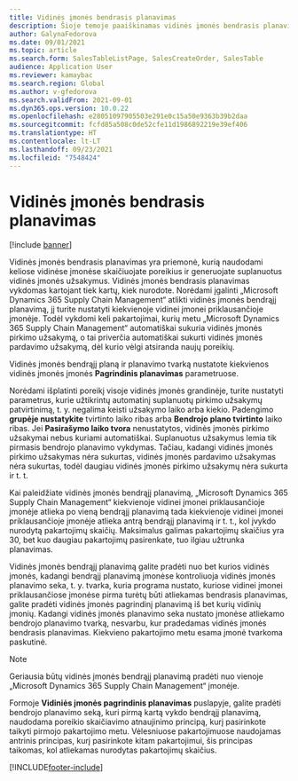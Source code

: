 ```yaml
---
title: Vidinės įmonės bendrasis planavimas
description: Šioje temoje paaiškinamas vidinės įmonės bendrasis planavimas
author: GalynaFedorova
ms.date: 09/01/2021
ms.topic: article
ms.search.form: SalesTableListPage, SalesCreateOrder, SalesTable
audience: Application User
ms.reviewer: kamaybac
ms.search.region: Global
ms.author: v-gfedorova
ms.search.validFrom: 2021-09-01
ms.dyn365.ops.version: 10.0.22
ms.openlocfilehash: e28051097905503e291e0c15a50e9363b39b2daa
ms.sourcegitcommit: fcfd85a508c0de52cfe11d1986892219e39ef406
ms.translationtype: HT
ms.contentlocale: lt-LT
ms.lasthandoff: 09/23/2021
ms.locfileid: "7548424"
---
```

# <a name="intercompany-master-scheduling"></a>Vidinės įmonės bendrasis planavimas

[!include [banner](../../includes/banner.md)]

Vidinės įmonės bendrasis planavimas yra priemonė, kurią naudodami keliose vidinėse įmonėse skaičiuojate poreikius ir generuojate suplanuotus vidinės įmonės užsakymus. Vidinės įmonės bendrasis planavimas vykdomas kartojant tiek kartų, kiek nurodote. Norėdami įgalinti „Microsoft Dynamics 365 Supply Chain Management“ atlikti vidinės įmonės bendrąjį planavimą, jį turite nustatyti kiekvienoje vidinei įmonei priklausančioje įmonėje. Todėl vykdomi keli pakartojimai, kurių metu „Microsoft Dynamics 365 Supply Chain Management“ automatiškai sukuria vidinės įmonės pirkimo užsakymą, o tai priverčia automatiškai sukurti vidinės įmonės pardavimo užsakymą, dėl kurio vėlgi atsiranda naujų poreikių.

Vidinės įmonės bendrąjį planą ir planavimo tvarką nustatote kiekvienos vidinės įmonės įmonės **Pagrindinis planavimas** parametruose.

Norėdami išplatinti poreikį visoje vidinės įmonės grandinėje, turite nustatyti parametrus, kurie užtikrintų automatinį suplanuotų pirkimo užsakymų patvirtinimą, t. y. negalima keisti užsakymo laiko arba kiekio. Padengimo **grupėje nustatykite** tvirtinto laiko ribas arba **Bendrojo plano tvirtinto** laiko ribas. Jei **Pasirašymo laiko tvora** nenustatytos, vidinės įmonės pirkimo užsakymai nebus kuriami automatiškai. Suplanuotus užsakymus lemia tik pirmasis bendrojo planavimo vykdymas. Tačiau, kadangi vidinės įmonės pirkimo užsakymas nėra sukurtas, vidinės įmonės pardavimo užsakymas nėra sukurtas, todėl daugiau vidinės įmonės pirkimo užsakymų nėra sukurta ir t. t.

Kai paleidžiate vidinės įmonės bendrąjį planavimą, „Microsoft Dynamics 365 Supply Chain Management“ kiekvienoje vidinei įmonei priklausančioje įmonėje atlieka po vieną bendrąjį planavimą tada kiekvienoje vidinei įmonei priklausančioje įmonėje atlieka antrą bendrąjį planavimą ir t. t., kol įvykdo nurodytą pakartojimų skaičių. Maksimalus galimas pakartojimų skaičius yra 30, bet kuo daugiau pakartojimų pasirenkate, tuo ilgiau užtrunka planavimas.

Vidinės įmonės bendrąjį planavimą galite pradėti nuo bet kurios vidinės įmonės, kadangi bendrąjį planavimą įmonėse kontroliuoja vidinės įmonės planavimo seka, t. y. tvarka, kuria programa nustato, kuriose vidinei įmonei priklausančiose įmonėse pirma turėtų būti atliekamas bendrasis planavimas, galite pradėti vidinės įmonės pagrindinį planavimą iš bet kurių vidinių įmonių. Kadangi vidinės įmonės planavimo seka nustato įmonėse atliekamo bendrojo planavimo tvarką, nesvarbu, kur pradedamas vidinės įmonės bendrasis planavimas. Kiekvieno pakartojimo metu esama įmonė tvarkoma paskutinė.

> [!NOTE]
> Geriausia būtų vidinės įmonės bendrąjį planavimą pradėti nuo vienoje „Microsoft Dynamics 365 Supply Chain Management“ įmonėje.

Formoje **Vidiniės įmonės pagrindinis planavimas** puslapyje, galite pradėti bendrojo planavimo seką, kuri pirmą kartą vykdo bendrąjį planavimą, naudodama poreikio skaičiavimo atnaujinimo principą, kurį pasirinkote taikyti pirmojo pakartojimo metu. Vėlesniuose pakartojimuose naudojamas antrinis principas, kurį pasirinkote kitam pakartojimui, šis principas taikomas, kol atliekamas nurodytas pakartojimų skaičius.

[!INCLUDE[footer-include](../../includes/footer-banner.md)]
